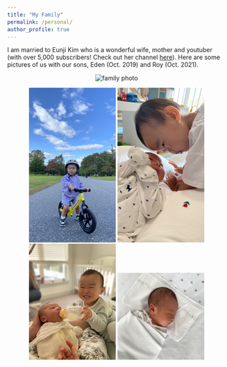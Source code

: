 ```yaml
---
title: "My Family"
permalink: /personal/
author_profile: true
---
```


I am married to Eunji Kim who is a wonderful wife, mother and youtuber (with over 5,000 subscribers! Check out her channel [here](https://www.youtube.com/channel/UCErvsKam2e3mVsyZEGYGRFA)).
Here are some pictures of us with our sons, Eden (Oct. 2019) and Roy (Oct. 2021).

<p align="center">
  <img src="/images/personal/family.jpg" alt="family photo" width="600"/>
</p>

<p align="center">
<img src="/images/personal/Eden_bike.jpg" alt="Eden bike" width="200"/>
<img src="/images/personal/EdenRoy.jpg" alt="Eden Roy" width="200"/> 
<img src="/images/personal/EdenRoy2.jpg" alt="Eden Roy2" width="200"/>   
<img src="/images/personal/Roy.jpg" alt="Roy" width="200"/>
</p>

